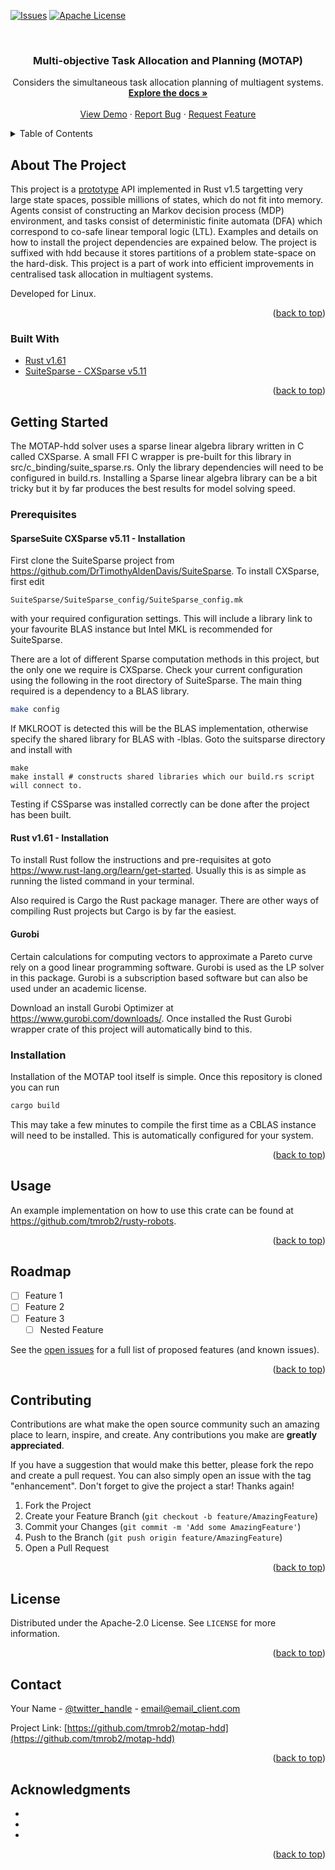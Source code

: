 <div id="top"></div>

<!-- PROJECT SHIELDS -->
<!--[![Contributors][contributors-shield]][contributors-url]
[![Forks][forks-shield]][forks-url]
[![Stargazers][stars-shield]][stars-url]
[![Issues][issues-shield]][issues-url]
[![MIT License][license-shield]][license-url]
[![LinkedIn][linkedin-shield]][linkedin-url]
-->
[![Issues][issues-shield]][issues-url]
[![Apache License][license-shield]][license-url]


<!-- PROJECT LOGO -->
<br />
<div align="center">
  <a href="https://github.com/tmrob2/motap-hdd">
    <!--<img src="images/logo.png" alt="Logo" width="80" height="80">-->
  </a>

<h3 align="center">Multi-objective Task Allocation and Planning (MOTAP)</h3>

  <p align="center">
    Considers the simultaneous task allocation planning of multiagent systems. 
    <br />
    <a href="https://github.com/tmrob2/motap-hdd"><strong>Explore the docs »</strong></a>
    <br />
    <br />
    <a href="https://github.com/tmrob2/rusty-robots">View Demo</a>
    ·
    <a href="https://github.com/tmrob2/motap-hdd/issues">Report Bug</a>
    ·
    <a href="https://github.com/tmrob2/motap-hdd/issues">Request Feature</a>
  </p>
</div>



<!-- TABLE OF CONTENTS -->
<details>
  <summary>Table of Contents</summary>
  <ol>
    <li>
      <a href="#about-the-project">About The Project</a>
      <ul>
        <li><a href="#built-with">Built With</a></li>
      </ul>
    </li>
    <li>
      <a href="#getting-started">Getting Started</a>
      <ul>
        <li><a href="#prerequisites">Prerequisites</a></li>
        <li><a href="#installation">Installation</a></li>
      </ul>
    </li>
    <li><a href="#usage">Usage</a></li>
    <li><a href="#roadmap">Roadmap</a></li>
    <li><a href="#contributing">Contributing</a></li>
    <li><a href="#license">License</a></li>
    <li><a href="#contact">Contact</a></li>
    <li><a href="#acknowledgments">Acknowledgments</a></li>
  </ol>
</details>



<!-- ABOUT THE PROJECT -->
## About The Project

<!--[![Product Name Screen Shot][product-screenshot]](https://example.com)-->

This project is a <span style="text-decoration: underline">prototype</span> API implemented in Rust v1.5 targetting very large state spaces, possible millions 
of states, which do not fit into memory.
Agents consist of constructing an Markov decision process (MDP) environment, and tasks consist of deterministic finite automata (DFA) which correspond to co-safe linear 
temporal logic (LTL). Examples and details on how to install the project dependencies are expained below. 
The project is suffixed with hdd because it stores partitions of a problem state-space on the hard-disk.
This project is a part of work into efficient improvements in centralised task allocation in 
multiagent systems.

Developed for Linux.
<p align="right">(<a href="#top">back to top</a>)</p>



### Built With

* [Rust v1.61](https://www.rust-lang.org/)
* [SuiteSparse - CXSparse v5.11](https://github.com/DrTimothyAldenDavis/SuiteSparse/CXSparse)

<p align="right">(<a href="#top">back to top</a>)</p>



<!-- GETTING STARTED -->
## Getting Started

The MOTAP-hdd solver uses a sparse linear algebra library written in C called CXSparse. A small FFI C 
wrapper is pre-built for this library in src/c_binding/suite_sparse.rs. Only the library dependencies
will need to be configured in build.rs. Installing a Sparse linear algebra library can be a bit tricky
but it by far produces the best results for model solving speed.

### Prerequisites

#### SparseSuite CXSparse v5.11 - Installation

First clone the SuiteSparse project from https://github.com/DrTimothyAldenDavis/SuiteSparse.
To install CXSparse, first edit 
```
SuiteSparse/SuiteSparse_config/SuiteSparse_config.mk
```
with your required configuration settings. This will include a library link to your favourite BLAS instance
but Intel MKL is recommended for SuiteSparse.

There are a lot of different Sparse computation methods in this project, but the only one we require is CXSparse.
Check your current configuration using the following in the root directory of SuiteSparse. The main thing required
is a dependency to a BLAS library. 
```sh
make config
```
If MKLROOT is detected this will be the BLAS implementation, otherwise specify the shared library for BLAS with -lblas. 
Goto the suitsparse directory and install with 
```shell
make 
make install # constructs shared libraries which our build.rs script will connect to. 
```
Testing if CSSparse was installed correctly can be done after the project has been built.

#### Rust v1.61 - Installation
To install Rust follow the instructions and pre-requisites at goto https://www.rust-lang.org/learn/get-started. Usually 
this is as simple as running the listed command in your terminal. 

Also required is Cargo the Rust package manager. There are other ways of compiling Rust projects but
Cargo is by far the easiest.

#### Gurobi
Certain calculations for computing vectors to approximate a Pareto curve rely on a good linear programming 
software. Gurobi is used as the LP solver in this package. Gurobi is a subscription based software but
can also be used under an academic license. 

Download an install Gurobi Optimizer at https://www.gurobi.com/downloads/. Once installed
the Rust Gurobi wrapper crate of this project will automatically bind to this.

### Installation

Installation of the MOTAP tool itself is simple. Once this repository is cloned you can run 
```sh
cargo build
``` 
This may take a few minutes to compile the first time as a CBLAS instance will need to be installed. This is 
automatically configured for your system.  

<p align="right">(<a href="#top">back to top</a>)</p>

<!-- USAGE EXAMPLES -->
## Usage

An example implementation on how to use this crate can be found at https://github.com/tmrob2/rusty-robots.

<p align="right">(<a href="#top">back to top</a>)</p>



<!-- ROADMAP -->
## Roadmap

- [ ] Feature 1
- [ ] Feature 2
- [ ] Feature 3
    - [ ] Nested Feature

See the [open issues](https://github.com/tmrob2/motap-hdd/issues) for a full list of proposed features (and known issues).

<p align="right">(<a href="#top">back to top</a>)</p>



<!-- CONTRIBUTING -->
## Contributing

Contributions are what make the open source community such an amazing place to learn, inspire, and create. Any contributions you make are **greatly appreciated**.

If you have a suggestion that would make this better, please fork the repo and create a pull request. You can also simply open an issue with the tag "enhancement".
Don't forget to give the project a star! Thanks again!

1. Fork the Project
2. Create your Feature Branch (`git checkout -b feature/AmazingFeature`)
3. Commit your Changes (`git commit -m 'Add some AmazingFeature'`)
4. Push to the Branch (`git push origin feature/AmazingFeature`)
5. Open a Pull Request

<p align="right">(<a href="#top">back to top</a>)</p>



<!-- LICENSE -->
## License

Distributed under the Apache-2.0 License. See `LICENSE` for more information.

<p align="right">(<a href="#top">back to top</a>)</p>



<!-- CONTACT -->
## Contact

Your Name - [@twitter_handle](https://twitter.com/twitter_handle) - email@email_client.com

Project Link: [https://github.com/tmrob2/motap-hdd](https://github.com/tmrob2/motap-hdd)

<p align="right">(<a href="#top">back to top</a>)</p>



<!-- ACKNOWLEDGMENTS -->
## Acknowledgments

* []()
* []()
* []()

<p align="right">(<a href="#top">back to top</a>)</p>



<!-- MARKDOWN LINKS & IMAGES -->
<!-- https://www.markdownguide.org/basic-syntax/#reference-style-links -->
[contributors-shield]: https://img.shields.io/github/contributors/tmrob2/motap-hdd.svg?style=for-the-badge
[contributors-url]: https://github.com/tmrob2/motap-hdd/graphs/contributors
[forks-shield]: https://img.shields.io/github/forks/tmrob2/motap-hdd.svg?style=for-the-badge
[forks-url]: https://github.com/tmrob2/motap-hdd/network/members
[stars-shield]: https://img.shields.io/github/stars/tmrob2/motap-hdd.svg?style=for-the-badge
[stars-url]: https://github.com/tmrob2/motap-hdd/stargazers
[issues-shield]: https://img.shields.io/github/issues/tmrob2/motap-hdd.svg?style=for-the-badge
[issues-url]: https://github.com/tmrob2/motap-hdd/issues
[license-shield]: https://img.shields.io/github/license/tmrob2/motap-hdd.svg?style=for-the-badge
[license-url]: https://github.com/tmrob2/motap-hdd/blob/master/LICENSE.txt
[linkedin-shield]: https://img.shields.io/badge/-LinkedIn-black.svg?style=for-the-badge&logo=linkedin&colorB=555
[linkedin-url]: https://linkedin.com/in/linkedin_username
[product-screenshot]: images/screenshot.png
